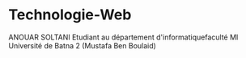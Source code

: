# Technologie-Web


ANOUAR SOLTANI Etudiant au département d'informatiquefaculté MI Université de Batna 2 (Mustafa Ben Boulaid)
